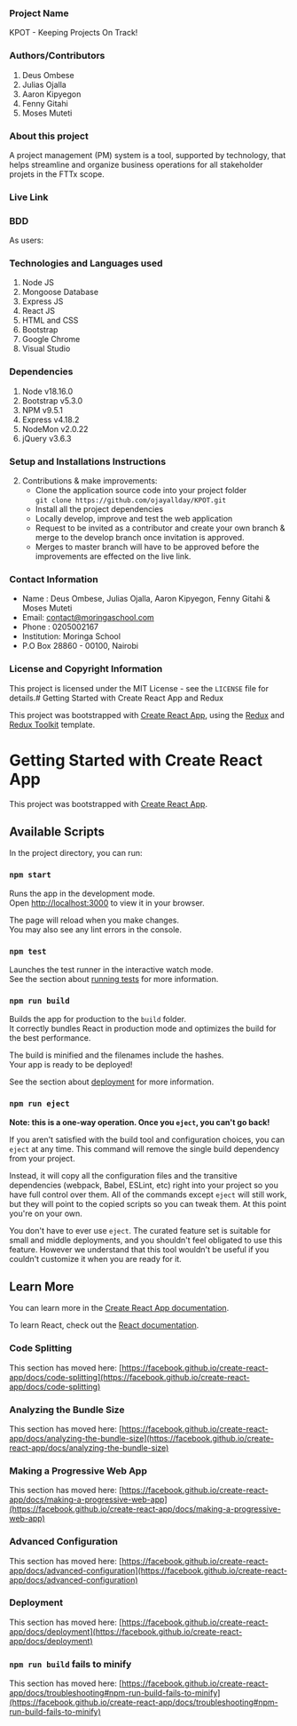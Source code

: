 ### Project Name
KPOT - Keeping Projects On Track!

### Authors/Contributors
 
 1. Deus Ombese
 2. Julias Ojalla
 3. Aaron Kipyegon
 4. Fenny Gitahi
 5. Moses Muteti

### About this project 
A project management (PM) system is a tool, supported by technology, that helps streamline and organize business operations for all stakeholder projets in the FTTx scope.

### Live Link
 
 
### BDD
  As users:

### Technologies and Languages used
 1. Node JS 
 1. Mongoose Database
 1. Express JS
 1. React JS
 1. HTML and CSS 
 1. Bootstrap
 1. Google Chrome
 1. Visual Studio
 
### Dependencies
 1. Node v18.16.0 
 1. Bootstrap v5.3.0 
 1. NPM v9.5.1 
 1. Express v4.18.2 
 1. NodeMon v2.0.22 
 1. jQuery v3.6.3 

### Setup and Installations Instructions

     
 2. Contributions & make improvements:   
    - Clone the application source code into your project folder    
       `git clone https://github.com/ojayallday/KPOT.git`   
    - Install all the project dependencies      
    - Locally develop, improve and test the web application  
    - Request to be invited as a contributor and create your own branch & merge to the develop branch once invitation is approved.   
    -  Merges to master branch will have to be approved before the improvements are effected on the live link.   
   
   
### Contact Information 
 - Name : Deus Ombese, Julias Ojalla, Aaron Kipyegon, Fenny Gitahi & Moses Muteti
 - Email: contact@moringaschool.com 
 - Phone : 0205002167 
 - Institution: Moringa School 
 - P.O Box 28860 - 00100, Nairobi 


###  License and Copyright Information
This project is licensed under the MIT License - see the `LICENSE` file for details.# Getting Started with Create React App and Redux

This project was bootstrapped with [Create React App](https://github.com/facebook/create-react-app), using the [Redux](https://redux.js.org/) and [Redux Toolkit](https://redux-toolkit.js.org/) template.

# Getting Started with Create React App

This project was bootstrapped with [Create React App](https://github.com/facebook/create-react-app).

## Available Scripts

In the project directory, you can run:

### `npm start`

Runs the app in the development mode.\
Open [http://localhost:3000](http://localhost:3000) to view it in your browser.

The page will reload when you make changes.\
You may also see any lint errors in the console.

### `npm test`

Launches the test runner in the interactive watch mode.\
See the section about [running tests](https://facebook.github.io/create-react-app/docs/running-tests) for more information.

### `npm run build`

Builds the app for production to the `build` folder.\
It correctly bundles React in production mode and optimizes the build for the best performance.

The build is minified and the filenames include the hashes.\
Your app is ready to be deployed!

See the section about [deployment](https://facebook.github.io/create-react-app/docs/deployment) for more information.

### `npm run eject`

**Note: this is a one-way operation. Once you `eject`, you can't go back!**

If you aren't satisfied with the build tool and configuration choices, you can `eject` at any time. This command will remove the single build dependency from your project.

Instead, it will copy all the configuration files and the transitive dependencies (webpack, Babel, ESLint, etc) right into your project so you have full control over them. All of the commands except `eject` will still work, but they will point to the copied scripts so you can tweak them. At this point you're on your own.

You don't have to ever use `eject`. The curated feature set is suitable for small and middle deployments, and you shouldn't feel obligated to use this feature. However we understand that this tool wouldn't be useful if you couldn't customize it when you are ready for it.

## Learn More

You can learn more in the [Create React App documentation](https://facebook.github.io/create-react-app/docs/getting-started).

To learn React, check out the [React documentation](https://reactjs.org/).

### Code Splitting

This section has moved here: [https://facebook.github.io/create-react-app/docs/code-splitting](https://facebook.github.io/create-react-app/docs/code-splitting)

### Analyzing the Bundle Size

This section has moved here: [https://facebook.github.io/create-react-app/docs/analyzing-the-bundle-size](https://facebook.github.io/create-react-app/docs/analyzing-the-bundle-size)

### Making a Progressive Web App

This section has moved here: [https://facebook.github.io/create-react-app/docs/making-a-progressive-web-app](https://facebook.github.io/create-react-app/docs/making-a-progressive-web-app)

### Advanced Configuration

This section has moved here: [https://facebook.github.io/create-react-app/docs/advanced-configuration](https://facebook.github.io/create-react-app/docs/advanced-configuration)

### Deployment

This section has moved here: [https://facebook.github.io/create-react-app/docs/deployment](https://facebook.github.io/create-react-app/docs/deployment)

### `npm run build` fails to minify

This section has moved here: [https://facebook.github.io/create-react-app/docs/troubleshooting#npm-run-build-fails-to-minify](https://facebook.github.io/create-react-app/docs/troubleshooting#npm-run-build-fails-to-minify)
